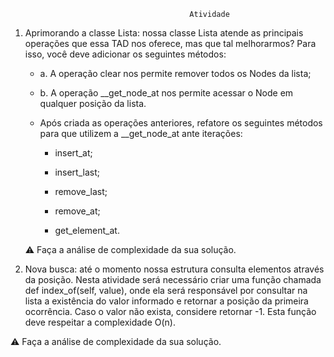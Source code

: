                                             Atividade

1. Aprimorando a classe Lista: nossa classe Lista atende as principais operações que essa TAD nos oferece, mas que tal melhorarmos? Para isso, você deve adicionar os seguintes métodos:

    - a. A operação clear nos permite remover todos os Nodes da lista;

    - b. A operação __get_node_at nos permite acessar o Node em qualquer posição da lista.

    - Após criada as operações anteriores, refatore os seguintes métodos para que utilizem a __get_node_at ante iterações:

        - insert_at;

        - insert_last;

        - remove_last;

        - remove_at;

        - get_element_at.

    ⚠️ Faça a análise de complexidade da sua solução.


2. Nova busca: até o momento nossa estrutura consulta elementos através da posição. Nesta atividade será necessário criar uma função chamada def index_of(self, value), onde ela será responsável por consultar na lista a existência do valor informado e retornar a posição da primeira ocorrência. Caso o valor não exista, considere retornar -1. Esta função deve respeitar a complexidade O(n).

⚠️ Faça a análise de complexidade da sua solução.


